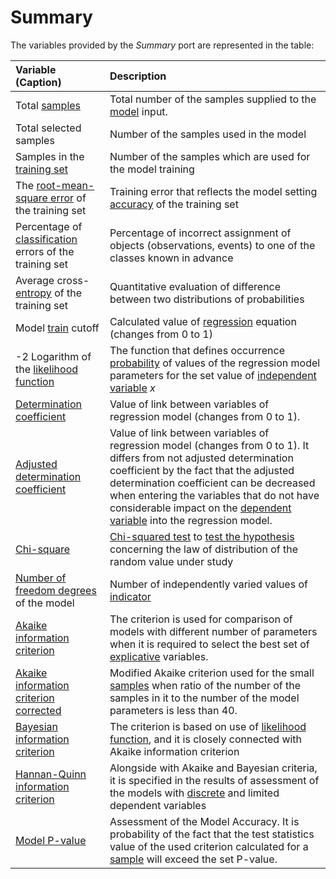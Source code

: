# Summary

The variables provided by the *Summary* port are represented in the table:

| Variable (Caption) | Description |
|:-------|:-------|
| Total [samples](https://wiki.loginom.ru/articles/training-sample.html) | Total number of the samples supplied to the [model](https://wiki.loginom.ru/articles/taught-model.html) input. |
| Total selected samples | Number of the samples used in the model |
| Samples in the [training set](https://wiki.loginom.ru/articles/training-set.html) | Number of the samples which are used for the model training |
| The [ root-mean-square error](https://wiki.loginom.ru/articles/standard-estimation-error.html) of the training set | Training error that reflects the model setting [accuracy](https://wiki.loginom.ru/articles/precision.html) of the training set |
| Percentage of [classification](https://wiki.loginom.ru/articles/classification.html) errors of the training set | Percentage of incorrect assignment of objects (observations, events) to one of the classes known in advance  |
| Average cross-[entropy](https://wiki.loginom.ru/articles/maximum-entropy-method.html) of the training set | Quantitative evaluation of difference between two distributions of probabilities |
| Model [train](https://wiki.loginom.ru/articles/training.html) cutoff | Calculated value of [regression](https://wiki.loginom.ru/articles/regression.html) equation (changes from 0 to 1) |
| -2 Logarithm of the [likelihood function](https://wiki.loginom.ru/articles/plausibility-function.html) | The function that defines occurrence [probability](https://wiki.loginom.ru/articles/prior-probability.html) of values of the regression model parameters for the set value of [independent variable](https://wiki.loginom.ru/articles/input-variable.html) *x* |
| [Determination coefficient](https://wiki.loginom.ru/articles/coefficient-of-determination.html) | Value of link between variables of regression model (changes from 0 to 1). |
| [Adjusted determination coefficient](https://wiki.loginom.ru/articles/coefficient-determ-adj.html) | Value of link between variables of regression model (changes from 0 to 1). It differs from not adjusted determination coefficient by the fact that the adjusted determination coefficient can be decreased when entering the variables that do not have considerable impact on the [dependent variable](https://wiki.loginom.ru/articles/output-variable.html) into the regression model. |
| [Chi-square](https://wiki.loginom.ru/articles/chi-square-test.html) | [Chi-squared test](https://wiki.loginom.ru/articles/fitting-criterion.html) to [test the hypothesis](https://wiki.loginom.ru/articles/hypotesis-testing.html) concerning the law of distribution of the random value under study |
| [Number of freedom degrees](https://wiki.loginom.ru/articles/degrees-of-freedom.html) of the model | Number of independently varied values of [indicator](https://wiki.loginom.ru/articles/attribute.html) |
| [Akaike information criterion](https://wiki.loginom.ru/articles/aic.html) | The criterion is used for comparison of models with different number of parameters when it is required to select the best set of [explicative](https://wiki.loginom.ru/articles/input-variable.html) variables. |
| [Akaike information criterion corrected](https://wiki.loginom.ru/articles/aicc.html) | Modified Akaike criterion used for the small [samples](https://wiki.loginom.ru/articles/sample.html) when ratio of the number of the samples in it to the number of the model parameters is less than 40. |
| [Bayesian information criterion](https://wiki.loginom.ru/articles/bic.html) | The criterion is based on use of [likelihood function](https://wiki.loginom.ru/articles/plausibility-function.html), and it is closely connected with Akaike information criterion |
| [Hannan-Quinn information criterion](https://wiki.loginom.ru/articles/hq.html) | Alongside with Akaike and Bayesian criteria, it is specified in the results of assessment of the models with [discrete](https://ru.wikipedia.org/wiki/%D0%9A%D0%B0%D1%87%D0%B5%D1%81%D1%82%D0%B2%D0%B5%D0%BD%D0%BD%D0%B0%D1%8F_%D0%BF%D0%B5%D1%80%D0%B5%D0%BC%D0%B5%D0%BD%D0%BD%D0%B0%D1%8F) and limited dependent variables |
| [Model P-value](https://wiki.loginom.ru/articles/p-value.html) | Assessment of the Model Accuracy. It is probability of the fact that the test statistics value of the used criterion calculated for a [sample](https://wiki.loginom.ru/articles/sample.html) will exceed the set P-value. |